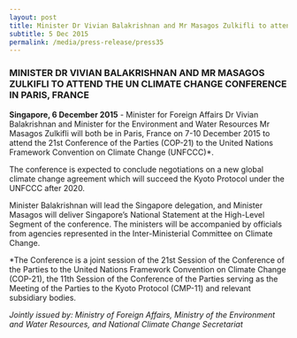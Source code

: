 ```yaml
---
layout: post
title: Minister Dr Vivian Balakrishnan and Mr Masagos Zulkifli to attend the UN Climate Change Conference in Paris, France
subtitle: 5 Dec 2015
permalink: /media/press-release/press35
---
```


### MINISTER DR VIVIAN BALAKRISHNAN AND MR MASAGOS ZULKIFLI TO ATTEND THE UN CLIMATE CHANGE CONFERENCE IN PARIS, FRANCE

**Singapore, 6 December 2015** - Minister for Foreign Affairs Dr Vivian Balakrishnan and Minister for the Environment and Water Resources Mr Masagos Zulkifli will both be in Paris, France on 7-10 December 2015 to attend the 21st Conference of the Parties (COP-21) to the United Nations Framework Convention on Climate Change (UNFCCC)*. 

The conference is expected to conclude negotiations on a new global climate change agreement which will succeed the Kyoto Protocol under the UNFCCC after 2020. 

Minister Balakrishnan will lead the Singapore delegation, and Minister Masagos will deliver Singapore’s National Statement at the High-Level Segment of the conference.  The ministers will be accompanied by officials from agencies represented in the Inter-Ministerial Committee on Climate Change.

*The Conference is a joint session of the 21st Session of the Conference of the Parties to the United Nations Framework Convention on Climate Change (COP-21), the 11th Session of the Conference of the Parties serving as the Meeting of the Parties to the Kyoto Protocol (CMP-11) and relevant subsidiary bodies.

*Jointly issued by: Ministry of Foreign Affairs, Ministry of the Environment and Water Resources, and National Climate Change Secretariat*